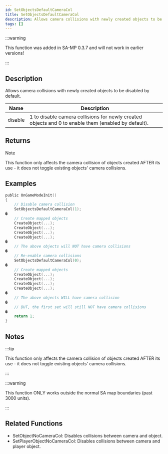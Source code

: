 ```yaml
---
id: SetObjectsDefaultCameraCol
title: SetObjectsDefaultCameraCol
description: Allows camera collisions with newly created objects to be disabled by default.
tags: []
---
```


<TagLinks />

:::warning

This function was added in SA-MP 0.3.7 and will not work in earlier versions!

:::

## Description

Allows camera collisions with newly created objects to be disabled by default.


| Name | Description |
|------|-------------|
|disable | 1 to disable camera collisions for newly created objects and 0 to enable them (enabled by default).|


## Returns





Note

This function only affects the camera collision of objects created AFTER its use - it does not toggle existing objects' camera collisions.




## Examples


```c
public OnGameModeInit()
{
    // Disable camera collision
    SetObjectsDefaultCameraCol(1);
�
    // Create mapped objects
    CreateObject(...);
    CreateObject(...);
    CreateObject(...);
    CreateObject(...);
�
    // The above objects will NOT have camera collisions
�
    // Re-enable camera collisions
    SetObjectsDefaultCameraCol(0);
�
    // Create mapped objects
    CreateObject(...);
    CreateObject(...);
    CreateObject(...);
    CreateObject(...);
�
    // The above objects WILL have camera collision
�
    // BUT, the first set will still NOT have camera collisions
�
    return 1;
}
```


## Notes

:::tip

This function only affects the camera collision of objects created AFTER its use - it does not toggle existing objects' camera collisions.

:::


:::warning

This function ONLY works outside the normal SA map boundaries (past 3000 units).

:::


## Related Functions


-  SetObjectNoCameraCol: Disables collisions between camera and object.
-  SetPlayerObjectNoCameraCol: Disables collisions between camera and player object.